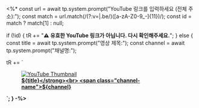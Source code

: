<%*
const url = await tp.system.prompt("YouTube 링크를 입력하세요 (전체 주소):");
const match = url.match(/(?:v=|\.be\/)([a-zA-Z0-9_-]{11})/);
const id = match ? match[1] : null;

if (!id) {
  tR += "**⚠️ 유효한 YouTube 링크가 아닙니다. 다시 확인해주세요.**";
} else {
  const title = await tp.system.prompt("영상 제목:");
  const channel = await tp.system.prompt("채널명:");

  tR += `<figure class="youtube-embed">
  <a href="https://www.youtube.com/watch?v=${id}" target="_blank" rel="noopener">
    <img src="https://img.youtube.com/vi/${id}/mqdefault.jpg" alt="YouTube Thumbnail" class="youtube-thumb" />
    <figcaption class="youtube-caption">
      <strong>${title}</strong><br>
      <span class="channel-name">${channel}</span>
    </figcaption>
  </a>
</figure>`;
}
-%>